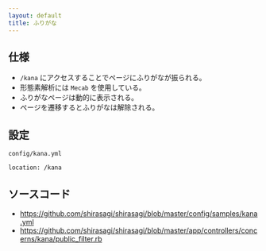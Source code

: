 ```yaml
---
layout: default
title: ふりがな
---
```


## 仕様

- `/kana` にアクセスすることでページにふりがなが振られる。
- 形態素解析には `Mecab` を使用している。
- ふりがなページは動的に表示される。
- ページを遷移するとふりがなは解除される。

## 設定

`config/kana.yml`

~~~
location: /kana
~~~

## ソースコード

- <https://github.com/shirasagi/shirasagi/blob/master/config/samples/kana.yml>
- <https://github.com/shirasagi/shirasagi/blob/master/app/controllers/concerns/kana/public_filter.rb>
